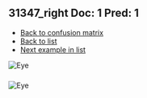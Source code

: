 ## 31347_right Doc: 1 Pred: 1
- [Back to confusion matrix](https://github.com/juliandewit/kaggle_retinopathy/blob/master/matrix.md)
- [Back to list](https://github.com/juliandewit/kaggle_retinopathy/blob/master/lists/11/list.md)
- [Next example in list](https://github.com/juliandewit/kaggle_retinopathy/blob/master/lists/11/31/31397_left.md)

![Eye](https://retinopaty.blob.core.windows.net/size1024/31347_right_1.jpeg)

### 

![Eye]()
